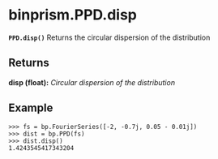 # binprism.PPD.disp
**`PPD.disp()`**
Returns the circular dispersion of the distribution

## Returns
**disp (float):** *Circular dispersion of the distribution*

## Example
```
>>> fs = bp.FourierSeries([-2, -0.7j, 0.05 - 0.01j])
>>> dist = bp.PPD(fs)
>>> dist.disp()
1.4243545417343204
```
